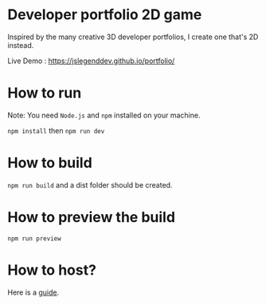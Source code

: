 # Developer portfolio  2D game

Inspired by the many creative 3D developer portfolios, I create one that's 2D instead.

Live Demo : https://jslegenddev.github.io/portfolio/


# How to run

Note: You need `Node.js` and `npm` installed on your machine.

`npm install` then `npm run dev`

# How to build

`npm run build` and a dist folder should be created.

# How to preview the build

`npm run preview`

# How to host?

Here is a [guide](HOW_TO_DEPLOY.MD).

